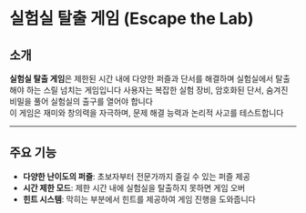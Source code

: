 # 실험실 탈출 게임 (Escape the Lab)

## 소개
**실험실 탈출 게임**은 제한된 시간 내에 다양한 퍼즐과 단서를 해결하며 실험실에서 탈출해야 하는 스릴 넘치는 게임입니다
사용자는 복잡한 실험 장비, 암호화된 단서, 숨겨진 비밀을 풀어 실험실의 출구를 열어야 합니다  
이 게임은 재미와 창의력을 자극하며, 문제 해결 능력과 논리적 사고를 테스트합니다

---

## 주요 기능
- **다양한 난이도의 퍼즐**: 초보자부터 전문가까지 즐길 수 있는 퍼즐 제공
- **시간 제한 모드**: 제한 시간 내에 실험실을 탈출하지 못하면 게임 오버
- **힌트 시스템**: 막히는 부분에서 힌트를 제공하여 게임 진행을 도와줍니다
